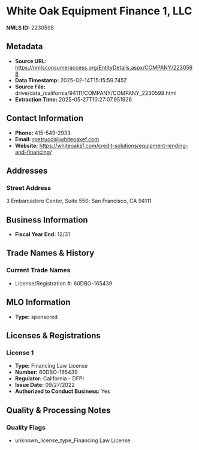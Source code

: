 # White Oak Equipment Finance 1, LLC

**NMLS ID:** 2230598

## Metadata
- **Source URL:** https://nmlsconsumeraccess.org/EntityDetails.aspx/COMPANY/2230598
- **Data Timestamp:** 2025-02-14T15:15:59.745Z
- **Source File:** drive/data_/california/94111/COMPANY/COMPANY_2230598.html
- **Extraction Time:** 2025-05-27T10:27:07.951926

## Contact Information
- **Phone:** 415-549-2933
- **Email:** rpetrucci@whiteoakef.com
- **Website:** https://whiteoaksf.com/credit-solutions/equipment-lending-and-financing/

## Addresses
### Street Address
3 Embarcadero Center, Suite 550; San Francisco, CA 94111

## Business Information
- **Fiscal Year End:** 12/31

## Trade Names & History
### Current Trade Names
- License/Registration #: 60DBO-165439

## MLO Information
- **Type:** sponsored

## Licenses & Registrations

### License 1
- **Type:** Financing Law License
- **Number:** 60DBO-165439
- **Regulator:** California - DFPI
- **Issue Date:** 09/27/2022
- **Authorized to Conduct Business:** Yes

## Quality & Processing Notes
### Quality Flags
- unknown_license_type_Financing Law License
